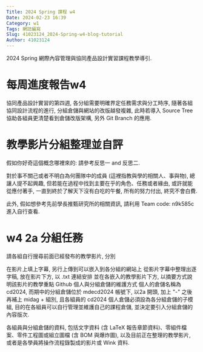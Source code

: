 ```yaml
---
Title: 2024 Spring 課程 w4
Date: 2024-02-23 16:39
Category: w1
Tags: 網誌編寫
Slug: 41023124_2024-Spring-w4-blog-tutorial
Author: 41023124
---
```


2024 Spring 網際內容管理與協同產品設計實習課程教學導引.

<!-- PELICAN_END_SUMMARY -->
# 每周進度報告w4

協同產品設計實習的第四週, 各分組需要明確界定任務需求與分工時序, 隨著各組協同設計流程的進行, 分組倉儲與網站的改版越發複雜, 此時若導入 Source Tree 協助各組員更清楚看到倉儲改版架構, 另外 Git Branch 的應用.

# 教學影片分組整理並自評
假如你好奇這個概念哪裡來的: 請參考反思一 and 反思二.

對於事不關己或者不明白為何團隊中的成員 (這裡指教與學的相關人、事與物), 總讓人提不起興趣, 但若能在過程中找到主要在乎的角色、任務或者緣由, 或許就能從應付著手, 一直到終於了解天下沒有白吃的午餐, 所有的努力付出, 終究不會白費.

此外, 假如想參考先前學長推甄研究所的相關資訊, 請利用 Team code: n9k585c 進入自行查看.

# w4 2a 分組任務
請各組自行搜尋前面已經發布的教學影片, 分別

在影片上填上字幕, 另行上傳到可以嵌入到各分組的網站上
從影片字幕中整理出逐字稿, 放在影片下方, 以 .txt 連結安排
並在各嵌入的教學影片下方, 以摘要方式說明該影片的教學重點
Github 個人與分組倉儲的維護方式
個人的倉儲名稱為 cd2024, 而期中的分組倉儲位於 mdecd2024 帳號下, 以2a 開頭, 加上 "-" 之後再補上 midag + 組別, 且各組員的 cd2024 個人倉儲必須設為各分組倉儲的子模組, 目的在各組員可以自行管理並維護自己的課程倉儲, 並決定要引入分組倉儲的內容版次.

各組員與分組倉儲的資料, 包括文字資料 (含 LaTeX 報告章節資料)、零組件檔案、零件工程圖或組立圖檔 (含 BOM 與爆炸圖), 以及目前正在整理的教學影片, 或者是各學員將操作流程錄製成的影片或 Wink 資料.


